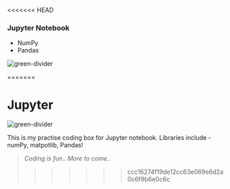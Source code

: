 <<<<<<< HEAD
### Jupyter Notebook

* NumPy
* Pandas

![green-divider](https://user-images.githubusercontent.com/7065401/52071924-c003ad80-2562-11e9-8297-1c6595f8a7ff.png)

=======
# Jupyter

![green-divider](https://user-images.githubusercontent.com/7065401/52071924-c003ad80-2562-11e9-8297-1c6595f8a7ff.png)


This is my practise coding box for Jupyter notebook. Libraries include - numPy, matpotlib, Pandas!

>_Coding is fun.. More to come.._
>>>>>>> ccc16274f19de12cc63e069e6d2a0c6f9b6e0c6c
